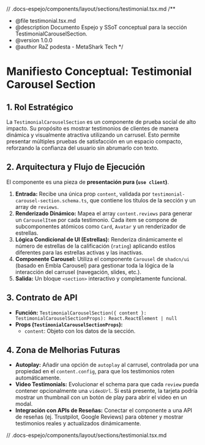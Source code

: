 // .docs-espejo/components/layout/sections/testimonial.tsx.md
/**
 * @file testimonial.tsx.md
 * @description Documento Espejo y SSoT conceptual para la sección TestimonialCarouselSection.
 * @version 1.0.0
 * @author RaZ podesta - MetaShark Tech
 */

# Manifiesto Conceptual: Testimonial Carousel Section

## 1. Rol Estratégico

La `TestimonialCarouselSection` es un componente de prueba social de alto impacto. Su propósito es mostrar testimonios de clientes de manera dinámica y visualmente atractiva utilizando un carrusel. Esto permite presentar múltiples pruebas de satisfacción en un espacio compacto, reforzando la confianza del usuario sin abrumarlo con texto.

## 2. Arquitectura y Flujo de Ejecución

El componente es una pieza de **presentación pura (`use client`)**.

1.  **Entrada:** Recibe una única prop `content`, validada por `testimonial-carousel-section.schema.ts`, que contiene los títulos de la sección y un array de `reviews`.
2.  **Renderizado Dinámico:** Mapea el array `content.reviews` para generar un `CarouselItem` por cada testimonio. Cada item se compone de subcomponentes atómicos como `Card`, `Avatar` y un renderizador de estrellas.
3.  **Lógica Condicional de UI (Estrellas):** Renderiza dinámicamente el número de estrellas de la calificación (`rating`) aplicando estilos diferentes para las estrellas activas y las inactivas.
4.  **Componente Carousel:** Utiliza el componente `Carousel` de `shadcn/ui` (basado en Embla Carousel) para gestionar toda la lógica de la interacción del carrusel (navegación, slides, etc.).
5.  **Salida:** Un bloque `<section>` interactivo y completamente funcional.

## 3. Contrato de API

-   **Función:** `TestimonialCarouselSection({ content }: TestimonialCarouselSectionProps): React.ReactElement | null`
-   **Props (`TestimonialCarouselSectionProps`):**
    -   `content`: Objeto con los datos de la sección.

## 4. Zona de Melhorias Futuras

*   **Autoplay:** Añadir una opción de `autoplay` al carrusel, controlada por una propiedad en el `content.config`, para que los testimonios roten automáticamente.
*   **Video Testimonials:** Evolucionar el schema para que cada `review` pueda contener opcionalmente una `videoUrl`. Si está presente, la tarjeta podría mostrar un thumbnail con un botón de play para abrir el video en un modal.
*   **Integración con APIs de Reseñas:** Conectar el componente a una API de reseñas (ej. Trustpilot, Google Reviews) para obtener y mostrar testimonios reales y actualizados dinámicamente.

// .docs-espejo/components/layout/sections/testimonial.tsx.md